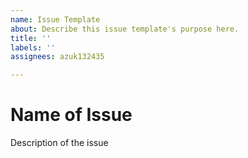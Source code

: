 ```yaml
---
name: Issue Template
about: Describe this issue template's purpose here.
title: ''
labels: ''
assignees: azuk132435

---
```


# Name of Issue
Description of the issue
